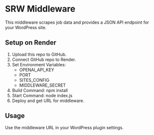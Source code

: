 
# SRW Middleware

This middleware scrapes job data and provides a JSON API endpoint for your WordPress site.

## Setup on Render
1. Upload this repo to GitHub.
2. Connect GitHub repo to Render.
3. Set Environment Variables:
   - OPENAI_API_KEY
   - PORT
   - SITES_CONFIG
   - MIDDLEWARE_SECRET
4. Build Command: npm install
5. Start Command: node index.js
6. Deploy and get URL for middleware.

## Usage
Use the middleware URL in your WordPress plugin settings.
